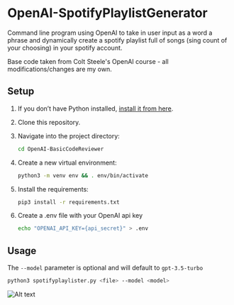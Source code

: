 # OpenAI-SpotifyPlaylistGenerator
Command line program using OpenAI to take in user input as a word a phrase and dynamically create a spotify playlist full of songs (sing count of your choosing) in your spotify account.

Base code taken from Colt Steele's OpenAI course - all modifications/changes are my own.

## Setup

1. If you don’t have Python installed, [install it from here](https://www.python.org/downloads/).

2. Clone this repository.

3. Navigate into the project directory:

   ```bash
   cd OpenAI-BasicCodeReviewer
   ```

4. Create a new virtual environment:

   ```bash
   python3 -m venv env && . env/bin/activate
   ```

5. Install the requirements:

   ```bash
   pip3 install -r requirements.txt
   ```

6. Create a .env file with your OpenAI api key

   ```bash
   echo "OPENAI_API_KEY={api_secret}" > .env 
   ```


## Usage

The `--model` parameter is optional and will default to `gpt-3.5-turbo`

```bash
python3 spotifyplaylister.py <file> --model <model>
```  

![Alt text](./samplecode_demo.png?raw=true "Demo 1")